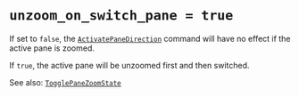 # `unzoom_on_switch_pane = true`

If set to `false`, the 
[`ActivatePaneDirection`](../keyassignment/ActivatePaneDirection.md) command
will have no effect if the active pane is zoomed. 

If `true`, the active pane will be unzoomed first and then switched.

See also: [`TogglePaneZoomState`](../keyassignment/TogglePaneZoomState.md)
